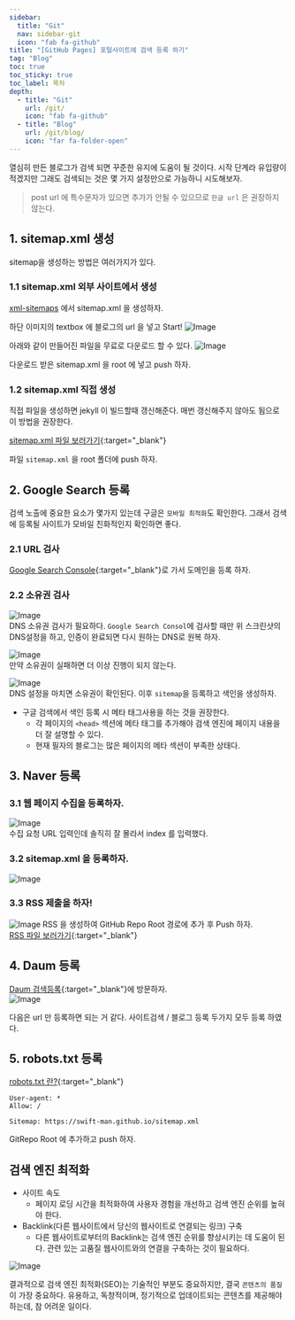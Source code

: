 ```yaml
---
sidebar:
  title: "Git"
  nav: sidebar-git
  icon: "fab fa-github"
title: "[GitHub Pages] 포털사이트에 검색 등록 하기"
tag: "Blog"
toc: true
toc_sticky: true
toc_label: 목차
depth:
  - title: "Git"
    url: /git/
    icon: "fab fa-github"
  - title: "Blog"
    url: /git/blog/
    icon: "far fa-folder-open"
---
```

열심히 만든 블로그가 검색 되면 꾸준한 유지에 도움이 될 것이다. 시작 단계라 유입량이 적겠지만 그래도 검색되는 것은 몇 가지 설정만으로 가능하니 시도해보자.

>post url 에 특수문자가 있으면 추가가 안될 수 있으므로 `한글 url` 은 권장하지 않는다.  

## 1. sitemap.xml 생성
sitemap을 생성하는 방법은 여러가지가 있다.

### 1.1 sitemap.xml 외부 사이트에서 생성
[xml-sitemaps](https://www.xml-sitemaps.com/) 에서 sitemap.xml 을 생성하자.

하단 이미지의 textbox 에 블로그의 url 을 넣고 Start!
![Image](https://drive.google.com/uc?export=view&id=1jwwfAgfwRJYsKlBy2MNXAizlTEOpp1R6)

아래와 같이 만들어진 파일을 무료로 다운로드 할 수 있다.
![Image](https://drive.google.com/uc?export=view&id=1fBNSGoUWjrsNrxG56mg4SwNZCfspbgbw)

다운로드 받은 sitemap.xml 을 root 에 넣고 push 하자.

### 1.2 sitemap.xml 직접 생성
직접 파일을 생성하면 jekyll 이 빌드할때 갱신해준다. 매번 갱신해주지 않아도 됨으로 이 방법을 권장한다.  

[<i class="fas fa-link"></i> sitemap.xml 파일 보러가기](https://github.com/swift-man/swift-man.github.io/blob/main/sitemap.xml){:target="_blank"}

파일 `sitemap.xml` 을 root 폴더에 push 하자.

## 2. Google Search 등록
검색 노출에 중요한 요소가 몇가지 있는데 구글은 `모바일 최적화`도 확인한다. 그래서 검색에 등록될 사이트가 모바일 친화적인지 확인하면 좋다.

### 2.1 URL 검사
[<i class="fas fa-link"></i> Google Search Console](https://search.google.com/search-console/){:target="_blank"}로 가서 도메인을 등록 하자.  

### 2.2 소유권 검사
![Image](https://drive.google.com/uc?export=view&id=1T7TBZhmWmXsfe2Yfpo0F_NxUNnf7aQcu)  
DNS 소유권 검사가 필요하다. `Google Search Consol`에 검사할 때만 위 스크린샷의 DNS설정을 하고, 인증이 완료되면 다시 원하는 DNS로 원복 하자.  


![Image](https://drive.google.com/uc?export=view&id=1nMZUSbe8ry0qsAWisj8XZ9YTbacdhhlt)  
만약 소유권이 실패하면 더 이상 진행이 되지 않는다.

![Image](https://drive.google.com/uc?export=view&id=1w3SHOND5F1QKfgqpSJUkh-vN4tNIZbxa)  
DNS 설정을 마치면 소유권이 확인된다. 이후 `sitemap`을 등록하고 색인을 생성하자.

* 구글 검색에서 색인 등록 시 메타 태그사용을 하는 것을 권장한다. 
  * 각 페이지의 `<head>` 섹션에 메타 태그를 추가해야 검색 엔진에 페이지 내용을 더 잘 설명할 수 있다.
  * 현재 필자의 블로그는 많은 페이지의 메타 섹션이 부족한 상태다.

## 3. Naver 등록
### 3.1 웹 페이지 수집을 등록하자.
![Image](https://drive.google.com/uc?export=view&id=1MjHALlwQXWoiES09nQaOY1Op1Tp8o8mK)  
수집 요청 URL 입력인데 솔직히 잘 몰라서 index 를 입력했다.

### 3.2 sitemap.xml 을 등록하자.
![Image](https://drive.google.com/uc?export=view&id=1o_vHpIqhZ7seaXbDlZVWCgGsol5i4wIc)

### 3.3 RSS 제출을 하자!
![Image](https://drive.google.com/uc?export=view&id=19mEvtuiXOiRYLIWV4bnTGaEbk6XhY7bo)
RSS 을 생성하여 GitHub Repo Root 경로에 추가 후 Push 하자.  
[<i class="fas fa-link"></i> RSS 파일 보러가기](https://github.com/swift-man/swift-man.github.io/blob/main/feed.xml){:target="_blank"}  

## 4. Daum 등록
[<i class="fas fa-link"></i> Daum 검색등록](https://register.search.daum.net/index.daum){:target="_blank"}에 방문하자.  
![Image](https://drive.google.com/uc?export=view&id=1cQqH6v7GV2ttiGo6yj_NJOiDI8GALFz8)

다음은 url 만 등록하면 되는 거 같다. 사이트검색 / 블로그 등록 두가지 모두 등록 하였다.


## 5. robots.txt 등록
[<i class="fas fa-link"></i> robots.txt 란?](https://searchadvisor.naver.com/guide/seo-basic-robots){:target="_blank"}  

```
User-agent: *
Allow: /

Sitemap: https://swift-man.github.io/sitemap.xml
```
GitRepo Root 에 추가하고 push 하자.

## 검색 엔진 최적화
* 사이트 속도
  * 페이지 로딩 시간을 최적화하여 사용자 경험을 개선하고 검색 엔진 순위를 높혀야 한다.
* Backlink(다른 웹사이트에서 당신의 웹사이트로 연결되는 링크) 구축
  * 다른 웹사이트로부터의 Backlink는 검색 엔진 순위를 향상시키는 데 도움이 된다. 관련 있는 고품질 웹사이트와의 연결을 구축하는 것이 필요하다.

![Image](https://drive.google.com/uc?export=view&id=1-Kk829zWdqrL1F6iuzRcC8SGB_605FEJ)  

결과적으로 검색 엔진 최적화(SEO)는 기술적인 부분도 중요하지만, 결국 `콘텐츠의 품질`이 가장 중요하다. 유용하고, 독창적이며, 정기적으로 업데이트되는 콘텐츠를 제공해야하는데, 참 어려운 일이다.

